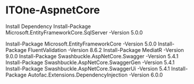# ITOne-AspnetCore

Install Dependency
Install-Package Microsoft.EntityFrameworkCore.SqlServer -Version 5.0.0

Install-Package Microsoft.EntityFrameworkCore -Version 5.0.0
Install-Package FluentValidation -Version 8.6.2
Install-Package MediatR -Version 9.0.0
Install-Package Swashbuckle.AspNetCore.Swagger -Version 5.4.1
Install-Package Swashbuckle.AspNetCore.SwaggerGen -Version 5.4.1
Install-Package Swashbuckle.AspNetCore.SwaggerUi -Version 5.4.1
Install-Package Autofac.Extensions.DependencyInjection -Version 6.0.0
